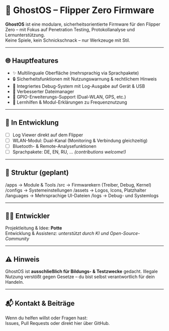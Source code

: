 # 👻 GhostOS – Flipper Zero Firmware

**GhostOS** ist eine modulare, sicherheitsorientierte Firmware für den Flipper Zero – mit Fokus auf Penetration Testing, Protokollanalyse und Lernunterstützung.  
Keine Spiele, kein Schnickschnack – nur Werkzeuge mit Stil.

---

## 🌐 Hauptfeatures
- ✨ Multilinguale Oberfläche (mehrsprachig via Sprachpakete)
- 🔒 Sicherheitsfunktionen mit Nutzungswarnung & rechtlichem Hinweis
- 🐞 Integriertes Debug-System mit Log-Ausgabe auf Gerät & USB
- 📂 Verbesserter Dateimanager
- 📶 GPIO-Erweiterungs-Support (Dual-WLAN, GPS, etc.)
- 🧠 Lernhilfen & Modul-Erklärungen zu Frequenznutzung

---

## 🚧 In Entwicklung
- [ ] Log Viewer direkt auf dem Flipper
- [ ] WLAN-Modul: Dual-Kanal (Monitoring & Verbindung gleichzeitig)
- [ ] Bluetooth- & Remote-Analysefunktionen
- [ ] Sprachpakete: DE, EN, RU, ... _(contributions welcome!)_

---

## 📁 Struktur (geplant)

/apps → Module & Tools
/src → Firmwarekern (Treiber, Debug, Kernel)
/configs → Systemeinstellungen
/assets → Logos, Icons, Platzhalter
/languages → Mehrsprachige UI-Dateien
/logs → Debug- und Systemlogs

---

## 👨‍💻 Entwickler

Projektleitung & Idee: **Potte**  
Entwicklung & Assistenz: *unterstützt durch KI und Open-Source-Community*

---

## ⚠️ Hinweis

GhostOS ist **ausschließlich für Bildungs- & Testzwecke** gedacht. Illegale Nutzung verstößt gegen Gesetze – du bist selbst verantwortlich für dein Handeln.

---

## 📬 Kontakt & Beiträge

Wenn du helfen willst oder Fragen hast:  
Issues, Pull Requests oder direkt hier über GitHub.

